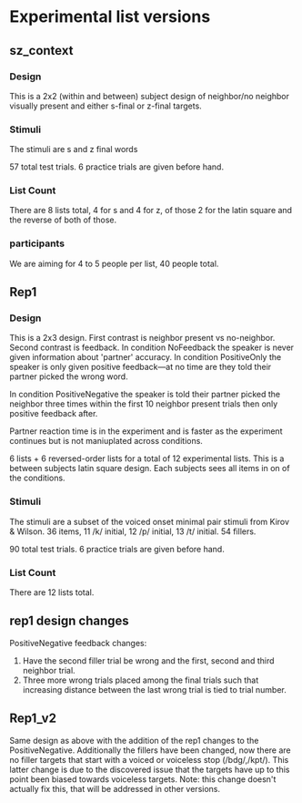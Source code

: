 # Experimental list versions
## sz_context
### Design
This is a 2x2 (within and between) subject design of neighbor/no neighbor visually present and either s-final or z-final targets.

### Stimuli
The stimuli are s and z final words

57 total test trials.
6 practice trials are given before hand.

### List Count
There are 8 lists total, 4 for s and 4 for z, of those 2 for the latin square and the reverse of both of those.

### participants
We are aiming for 4 to 5 people per list, 40 people total.

## Rep1
### Design
This is a 2x3 design.
First contrast is neighbor present vs no-neighbor.
Second contrast is feedback. In condition NoFeedback the speaker is never given information about 'partner' accuracy. In condition PositiveOnly the speaker is only given positive feedback—at no time are they told their partner picked the wrong word.

In condition PositiveNegative the speaker is told their partner picked the neighbor three times within the first 10 neighbor present trials then only positive feedback after.

Partner reaction time is in the experiment and is faster as the experiment continues but is not maniuplated across conditions.

6 lists + 6 reversed-order lists for a total of 12 experimental lists.
This is a between subjects latin square design. Each subjects sees all items in on of the conditions.

### Stimuli
The stimuli are a subset of the voiced onset minimal pair stimuli from Kirov & Wilson.
36 items, 11 /k/ initial, 12 /p/ initial, 13 /t/ initial.
54 fillers.

90 total test trials.
6 practice trials are given before hand.

### List Count
There are 12 lists total.

## rep1 design changes
PositiveNegative feedback changes:
1. Have the second filler trial be wrong and the first, second and third neighbor trial.
1. Three more wrong trials placed among the final trials such that increasing distance between the last wrong trial is tied to trial number.

## Rep1_v2
Same design as above with the addition of the rep1 changes to the PositiveNegative.
Additionally the fillers have been changed, now there are no filler targets that start with a voiced or voiceless stop (/bdg/,/kpt/).
This latter change is due to the discovered issue that the targets have up to this point been biased towards voiceless targets.
Note: this change doesn't actually fix this, that will be addressed in other versions.
